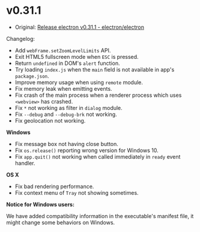 # v0.31.1

* Original: [Release electron v0.31.1 - electron/electron](https://github.com/electron/electron/releases/tag/v0.31.1)

Changelog:

* Add `webFrame.setZoomLevelLimits` API.
* Exit HTML5 fullscreen mode when `ESC` is pressed.
* Return `undefined` in DOM's `alert` function.
* Try loading `index.js` when the `main` field is not available in app's `package.json`.
* Improve memory usage when using `remote` module.
* Fix memory leak when emitting events.
* Fix crash of the main process when a renderer process which uses `<webview>` has crashed.
* Fix `*` not working as filter in `dialog` module.
* Fix `--debug` and `--debug-brk` not working.
* Fix geolocation not working.

**Windows**

* Fix message box not having close button.
* Fix `os.release()` reporting wrong version for Windows 10.
* Fix `app.quit()` not working when called immediately in `ready` event handler.

**OS X**

* Fix bad rendering performance.
* Fix context menu of `Tray` not showing sometimes.

**Notice for Windows users:**

We have added compatibility information in the executable's manifest file, it might change some behaviors on Windows.
